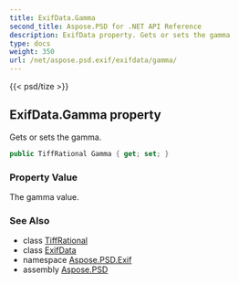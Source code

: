 ```yaml
---
title: ExifData.Gamma
second_title: Aspose.PSD for .NET API Reference
description: ExifData property. Gets or sets the gamma
type: docs
weight: 350
url: /net/aspose.psd.exif/exifdata/gamma/
---
```

{{< psd/tize >}}
## ExifData.Gamma property

Gets or sets the gamma.

```csharp
public TiffRational Gamma { get; set; }
```

### Property Value

The gamma value.

### See Also

* class [TiffRational](../../../aspose.psd.fileformats.tiff/tiffrational/)
* class [ExifData](../)
* namespace [Aspose.PSD.Exif](../../exifdata/)
* assembly [Aspose.PSD](../../../)


